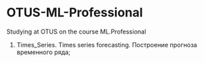 # OTUS-ML-Professional
Studying at OTUS on the course ML.Professional
1. Times_Series. Times series forecasting. Построение прогноза временного ряда;